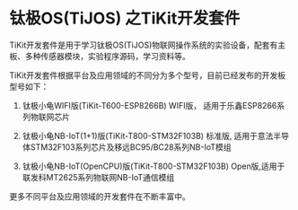 # 钛极OS(TiJOS) 之TiKit开发套件

TiKit开发套件是用于学习钛极OS(TiJOS)物联网操作系统的实验设备，配套有主板、多种传感器模块，实验程序源码，学习资料等。

TiKit开发套件根据平台及应用领域的不同分为多个型号，目前已经发布的开发板型号如下：

1. 钛极小龟WIFI版(TiKit-T600-ESP8266B)  WIFI版， 适用于乐鑫ESP8266系列物联网芯片

2. 钛极小龟NB-IoT(1+1)版(TiKit-T800-STM32F103B) 标准版, 适用于意法半导体STM32F103系列芯片及移远BC95/BC28系列NB-IoT模组

3. 钛极小龟NB-IoT(OpenCPU)版(TiKit-T800-STM32F103B) Open版,适用于联发科MT2625系列物联网NB-IoT通信模组

更多不同平台及应用领域的开发套件在不断丰富中。